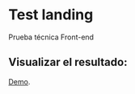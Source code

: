 # Test landing
Prueba técnica Front-end

## Visualizar el resultado:

[Demo](https://flordeciruela.github.io/test_landing/).
